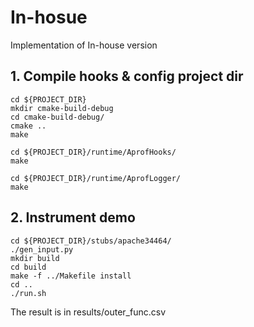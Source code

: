 # In-hosue 

Implementation of In-house version

## 1. Compile hooks & config project dir

```
cd ${PROJECT_DIR}
mkdir cmake-build-debug
cd cmake-build-debug/
cmake ..
make

cd ${PROJECT_DIR}/runtime/AprofHooks/
make

cd ${PROJECT_DIR}/runtime/AprofLogger/
make
```

## 2. Instrument demo

```
cd ${PROJECT_DIR}/stubs/apache34464/
./gen_input.py
mkdir build
cd build
make -f ../Makefile install
cd ..
./run.sh
```
The result is in results/outer_func.csv
